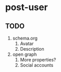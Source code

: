 # post-user

## TODO

1. schema.org
    1. Avatar
    1. Description
1. open graph
    1. More properties?
    1. Social accounts